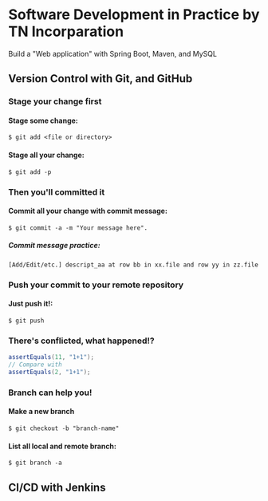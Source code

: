 # Software Development in Practice by TN Incorparation
Build a "Web application" with Spring Boot, Maven, and MySQL
## Version Control with Git, and GitHub
### Stage your change first
#### Stage some change:
```
$ git add <file or directory>
```
#### Stage all your change:
```
$ git add -p
```
### Then you'll committed it
#### Commit all your change with commit message:
```
$ git commit -a -m "Your message here".
```

##### Commit message practice:
```
[Add/Edit/etc.] descript_aa at row bb in xx.file and row yy in zz.file 
```

### Push your commit to your remote repository
#### Just push it!:
```
$ git push
```

### There's conflicted, what happened!?
```Java
assertEquals(11, "1+1");
// Compare with
assertEquals(2, "1+1");
```

### Branch can help you!
#### Make a new branch
```
$ git checkout -b "branch-name"
```
#### List all local and remote branch:
```
$ git branch -a 
```

####



## CI/CD with Jenkins
